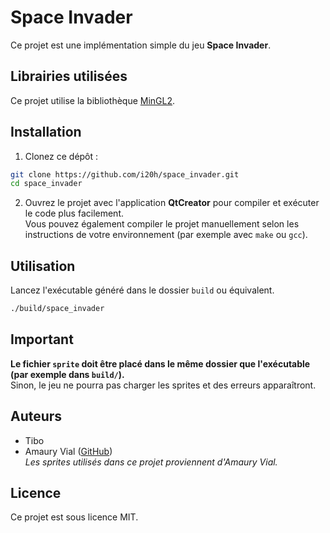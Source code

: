 # Space Invader

Ce projet est une implémentation simple du jeu **Space Invader**.

## Librairies utilisées

Ce projet utilise la bibliothèque [MinGL2](https://github.com/cmdetu/MinGL2_IUT_Aix).

## Installation

1. Clonez ce dépôt :
  ```bash
  git clone https://github.com/i20h/space_invader.git
  cd space_invader
  ```

2. Ouvrez le projet avec l'application **QtCreator** pour compiler et exécuter le code plus facilement.  
   Vous pouvez également compiler le projet manuellement selon les instructions de votre environnement (par exemple avec `make` ou `gcc`).

## Utilisation

Lancez l'exécutable généré dans le dossier `build` ou équivalent.

```bash
./build/space_invader
```

## Important

**Le fichier `sprite` doit être placé dans le même dossier que l'exécutable (par exemple dans `build/`).**  
Sinon, le jeu ne pourra pas charger les sprites et des erreurs apparaîtront.

## Auteurs

- Tibo
- Amaury Vial ([GitHub](https://github.com/amaury-vial))  
  _Les sprites utilisés dans ce projet proviennent d'Amaury Vial._

## Licence

Ce projet est sous licence MIT.